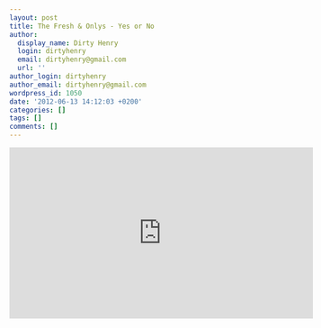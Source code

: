 ```yaml
---
layout: post
title: The Fresh & Onlys - Yes or No
author:
  display_name: Dirty Henry
  login: dirtyhenry
  email: dirtyhenry@gmail.com
  url: ''
author_login: dirtyhenry
author_email: dirtyhenry@gmail.com
wordpress_id: 1050
date: '2012-06-13 14:12:03 +0200'
categories: []
tags: []
comments: []
---
```

<iframe width="540" height="304" src="http://www.youtube.com/embed/Iuvu_MgfyI4" frameborder="0" allowfullscreen></iframe>
